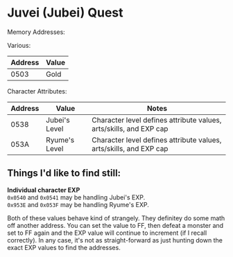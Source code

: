 # Juvei (Jubei) Quest

Memory Addresses: 

Various:

| Address | Value |
| --- | --- |
| 0503 | Gold |

Character Attributes:


| Address | Value | Notes
| --- | --- | --- |
| 0538 | Jubei's Level | Character level defines attribute values, arts/skills, and EXP cap
| 053A | Ryume's Level | Character level defines attribute values, arts/skills, and EXP cap



## Things I'd like to find still:

**Individual character EXP**  
`0x0540` and `0x0541` may be handling Jubei's EXP.  
`0x953E` and `0x053F` may be handling Ryume's EXP.

Both of these values behave kind of strangely.  They definitey do some math off another address.  You can set the value to FF, then defeat a monster and set to FF again and the EXP value will continue to increment (if I recall correctly).  In any case, it's not as straight-forward as just hunting down the exact EXP values to find the addresses.
